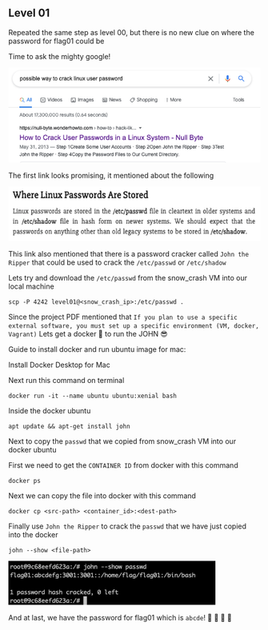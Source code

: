 <h2>Level 01</h2>

Repeated the same step as level 00, but there is no new clue on where the password for flag01 could be

Time to ask the mighty google!

![alt text](./screenshot/image1.png)

The first link looks promising, it mentioned about the following

![alt text](./screenshot/image2.png)

This link also mentioned that there is a password cracker called `John the Ripper` that could be used to crack the `/etc/passwd` or `/etc/shadow`

Lets try and download the `/etc/passwd` from the snow_crash VM into our local machine
```console
scp -P 4242 level01@<snow_crash_ip>:/etc/passwd .
```

Since the project PDF mentioned that `If you plan to use a specific external software, you must set up a specific environment (VM, docker, Vagrant)`
Lets get a docker 🐳 to run the JOHN :sunglasses:

Guide to install docker and run ubuntu image for mac:

Install Docker Desktop for Mac

Next run this command on terminal
```console
docker run -it --name ubuntu ubuntu:xenial bash
```

Inside the docker ubuntu
```console
apt update && apt-get install john
```

Next to copy the `passwd` that we copied from snow_crash VM into our docker ubuntu

First we need to get the `CONTAINER ID` from docker with this command
```console
docker ps
```

Next we can copy the file into docker with this command
```console
docker cp <src-path> <container_id>:<dest-path> 
```

Finally use `John the Ripper` to crack the `passwd` that we have just copied into the docker
```console
john --show <file-path>
```

![alt text](./screenshot/image3.png)

And at last, we have the password for flag01 which is `abcde`!    :partying_face: :tada: :tada: :tada:
